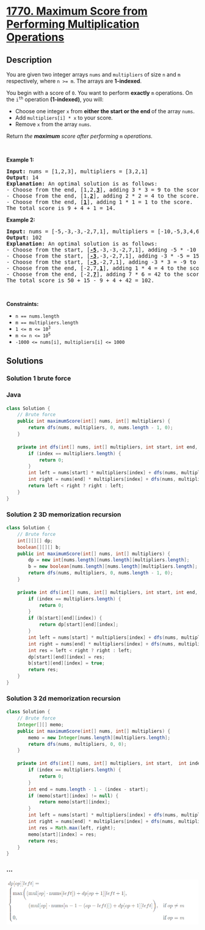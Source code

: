 # [1770. Maximum Score from Performing Multiplication Operations](https://leetcode.com/problems/maximum-score-from-performing-multiplication-operations)

## Description

<p>You are given two integer arrays <code>nums</code> and <code>multipliers</code><strong> </strong>of size <code>n</code> and <code>m</code> respectively, where <code>n &gt;= m</code>. The arrays are <strong>1-indexed</strong>.</p>

<p>You begin with a score of <code>0</code>. You want to perform <strong>exactly</strong> <code>m</code> operations. On the <code>i<sup>th</sup></code> operation <strong>(1-indexed)</strong>, you will:</p>

<ul>
	<li>Choose one integer <code>x</code> from <strong>either the start or the end </strong>of the array <code>nums</code>.</li>
	<li>Add <code>multipliers[i] * x</code> to your score.</li>
	<li>Remove <code>x</code> from the array <code>nums</code>.</li>
</ul>

<p>Return <em>the <strong>maximum</strong> score after performing </em><code>m</code> <em>operations.</em></p>

<p>&nbsp;</p>
<p><strong>Example 1:</strong></p>

<pre>
<strong>Input:</strong> nums = [1,2,3], multipliers = [3,2,1]
<strong>Output:</strong> 14
<strong>Explanation:</strong>&nbsp;An optimal solution is as follows:
- Choose from the end, [1,2,<strong><u>3</u></strong>], adding 3 * 3 = 9 to the score.
- Choose from the end, [1,<strong><u>2</u></strong>], adding 2 * 2 = 4 to the score.
- Choose from the end, [<strong><u>1</u></strong>], adding 1 * 1 = 1 to the score.
The total score is 9 + 4 + 1 = 14.</pre>

<p><strong>Example 2:</strong></p>

<pre>
<strong>Input:</strong> nums = [-5,-3,-3,-2,7,1], multipliers = [-10,-5,3,4,6]
<strong>Output:</strong> 102
<strong>Explanation: </strong>An optimal solution is as follows:
- Choose from the start, [<u><strong>-5</strong></u>,-3,-3,-2,7,1], adding -5 * -10 = 50 to the score.
- Choose from the start, [<strong><u>-3</u></strong>,-3,-2,7,1], adding -3 * -5 = 15 to the score.
- Choose from the start, [<strong><u>-3</u></strong>,-2,7,1], adding -3 * 3 = -9 to the score.
- Choose from the end, [-2,7,<strong><u>1</u></strong>], adding 1 * 4 = 4 to the score.
- Choose from the end, [-2,<strong><u>7</u></strong>], adding 7 * 6 = 42 to the score. 
The total score is 50 + 15 - 9 + 4 + 42 = 102.
</pre>

<p>&nbsp;</p>
<p><strong>Constraints:</strong></p>

<ul>
	<li><code>n == nums.length</code></li>
	<li><code>m == multipliers.length</code></li>
	<li><code>1 &lt;= m &lt;= 10<sup>3</sup></code></li>
	<li><code>m &lt;= n &lt;= 10<sup>5</sup></code><code> </code></li>
	<li><code>-1000 &lt;= nums[i], multipliers[i] &lt;= 1000</code></li>
</ul>


## Solutions

<!-- tabs:start -->

### Solution 1 brute force
### **Java**

```java
class Solution {
    // Brute force
    public int maximumScore(int[] nums, int[] multipliers) {
        return dfs(nums, multipliers, 0, nums.length - 1, 0);
    }
    
    private int dfs(int[] nums, int[] multipliers, int start, int end, int index) {
        if (index == multipliers.length) {
            return 0;
        }
        int left = nums[start] * multipliers[index] + dfs(nums, multipliers, start + 1, end, index + 1);
        int right = nums[end] * multipliers[index] + dfs(nums, multipliers, start, end - 1, index + 1);
        return left < right ? right : left;
    }
}
```

### Solution 2 3D memorization recursion
```java
class Solution {
    // Brute force
    int[][][] dp;
    boolean[][][] b;
    public int maximumScore(int[] nums, int[] multipliers) {
        dp = new int[nums.length][nums.length][multipliers.length];
        b = new boolean[nums.length][nums.length][multipliers.length];
        return dfs(nums, multipliers, 0, nums.length - 1, 0);
    }
    
    private int dfs(int[] nums, int[] multipliers, int start, int end, int index) {
        if (index == multipliers.length) {
            return 0;
        }
        if (b[start][end][index]) {
            return dp[start][end][index];
        }
        int left = nums[start] * multipliers[index] + dfs(nums, multipliers, start + 1, end, index + 1);
        int right = nums[end] * multipliers[index] + dfs(nums, multipliers, start, end - 1, index + 1);
        int res = left < right ? right : left;
        dp[start][end][index] = res;
        b[start][end][index] = true;
        return res;
    }
}
```
### Solution 3 2d memorization recursion
```java
class Solution {
    // Brute force
    Integer[][] memo;
    public int maximumScore(int[] nums, int[] multipliers) {
        memo = new Integer[nums.length][multipliers.length];
        return dfs(nums, multipliers, 0, 0);
    }
    
    private int dfs(int[] nums, int[] multipliers, int start,  int index) {
        if (index == multipliers.length) {
            return 0;
        }
        int end = nums.length - 1 - (index - start);
        if (memo[start][index] != null) {
            return memo[start][index];
        }
        int left = nums[start] * multipliers[index] + dfs(nums, multipliers, start + 1, index + 1);
        int right = nums[end] * multipliers[index] + dfs(nums, multipliers, start, index + 1);
        int res = Math.max(left, right);
        memo[start][index] = res;
        return res;
    }
}
```
### **...**
![img.png](img.png)
```

```

<!-- tabs:end -->